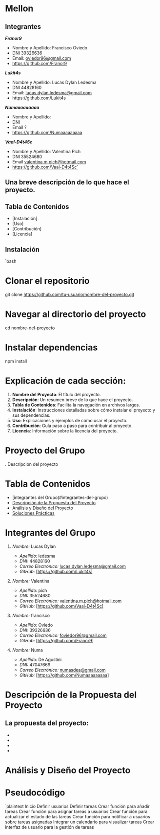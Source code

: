 # Mellon

## Integrantes
***Franor9***
   - Nombre y Apellido: Francisco Oviedo
   - DNI 39326636
   - Email: oviedor96@gmail.com
   - https://github.com/Franor9

***Lukit4s***
   - Nombre y Apellido: Lucas Dylan Ledesma
   - DNI 44828160
   - Email: lucas.dylan.ledesma@gmail.com
   - https://github.com/Lukit4s

***Numaaaaaaaaa***
   - Nombre y Apellido:
   - DNI 
   - Email ?
   - https://github.com/Numaaaaaaaaa

***Vaal-D4t4Sc***
   - Nombre y Apellido: Valentina Pich
   - DNI 35524680
   - Email valentina.m.pich@hotmail.com
   - https://github.com/Vaal-D4t4Sc`



## Una breve descripción de lo que hace el proyecto.

## Tabla de Contenidos
- [Instalación]
- [Uso]
- [Contribución]
- [Licencia]

## Instalación

`bash
# Clonar el repositorio
git clone https://github.com/tu-usuario/nombre-del-proyecto.git

# Navegar al directorio del proyecto
cd nombre-del-proyecto

# Instalar dependencias
npm install


# Explicación de cada sección:

1. **Nombre del Proyecto**: El título del proyecto.
2. **Descripción**: Un resumen breve de lo que hace el proyecto.
3. **Tabla de Contenidos**: Facilita la navegación en archivos largos.
4. **Instalación**: Instrucciones detalladas sobre cómo instalar el proyecto y sus dependencias.
5. **Uso**: Explicaciones y ejemplos de cómo usar el proyecto.
6. **Contribución**: Guía paso a paso para contribuir al proyecto.
7. **Licencia**: Información sobre la licencia del proyecto.

# Proyecto del Grupo

. Descripcion del proyecto

# Tabla de Contenidos
-  [integrantes del Grupo(#integrantes-del-grupo)
- [Descripción de la Propuesta del Proyecto](#descripción-de-la-propuesta-del-proyecto)
- [Análisis y Diseño del Proyecto](#análisis-y-diseño-del-proyecto)
- [Soluciones Prácticas](#soluciones-prácticas)

# Integrantes del Grupo

1. *Nombre:* Lucas Dylan
   - *Apellido:* ledesma
   - *DNI:* 44828160
   - *Correo Electrónico:* lucas.dylan.ledesma@gmail.com
   - *GitHub:* [https://github.com/Lukit4s]

2. *Nombre:* Valentina
   - *Apellido:* pich
   - *DNI:* 35524680
   - *Correo Electrónico:* valentina.m.pich@hotmail.com
   - *GitHub:* [https://github.com/Vaal-D4t4Sc]

3. *Nombre:* francisco
   - *Apellido:* Oviedo
   - *DNI:* 39326636
   - *Correo Electrónico:* foviedor96@gmail.com
   - *GitHub:* [https://github.com/Franor9]
4. *Nombre:* Numa
   - *Apellido:* De Agostini
   - *DNI:* 47047669
   - *Correo Electrónico:* numasdea@gmail.com
   - *GitHub:* [https://github.com/Numaaaaaaaaa]

# Descripción de la Propuesta del Proyecto

La propuesta del proyecto: 
-
-
-
-
-


# Análisis y Diseño del Proyecto

# Pseudocódigo

`plaintext
Inicio
    Definir usuarios
    Definir tareas
    Crear función para añadir tareas
    Crear función para asignar tareas a usuarios
    Crear función para actualizar el estado de las tareas
    Crear función para notificar a usuarios sobre tareas asignadas
    Integrar un calendario para visualizar tareas
    Crear interfaz de usuario para la gestión de tareas
